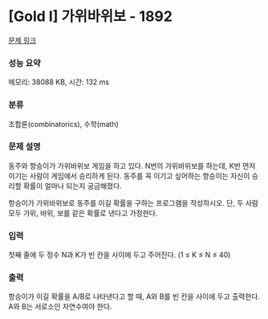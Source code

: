 # [Gold I] 가위바위보 - 1892 

[문제 링크](https://www.acmicpc.net/problem/1892) 

### 성능 요약

메모리: 38088 KB, 시간: 132 ms

### 분류

조합론(combinatorics), 수학(math)

### 문제 설명

<p>동주와 항승이가 가위바위보 게임을 하고 있다. N번의 가위바위보를 하는데, K번 먼저 이기는 사람이 게임에서 승리하게 된다. 동주를 꼭 이기고 싶어하는 항승이는 자신이 승리할 확률이 얼마나 되는지 궁금해졌다.</p>

<p>항승이가 가위바위보로 동주를 이길 확률을 구하는 프로그램을 작성하시오. 단, 두 사람 모두 가위, 바위, 보를 같은 확률로 낸다고 가정한다.</p>

### 입력 

 <p>첫째 줄에 두 정수 N과 K가 빈 칸을 사이에 두고 주어진다. (1 ≤ K ≤ N ≤ 40)</p>

### 출력 

 <p>항승이가 이길 확률을 A/B로 나타낸다고 할 때, A와 B를 빈 칸을 사이에 두고 출력한다. A와 B는 서로소인 자연수여야 한다.</p>



